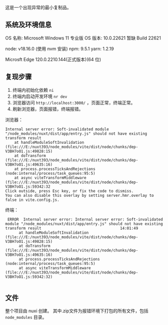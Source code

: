 这是一个出现异常的最小复制品。


## 系统及环境信息

OS 名称:          Microsoft Windows 11 专业版
OS 版本:          10.0.22621 暂缺 Build 22621


node: v18.16.0 (使用 nvm 安装)
npm: 9.5.1
yarn: 1.2.19


Microsft Edge 120.0.2210.144(正式版本)(64 位)


## 复现步骤

1. 终端内初始化依赖 `ni`
2. 终端内启动开发环境 `nr dev`
3. 浏览器访问 `http://localhost:3000/` ，页面正常，终端正常。
4. 刷新浏览器，页面报错，终端报错。

浏览器：
```
Internal server error: Soft-invalidated module "/node_modules/nuxt/dist/app/entry.js" should not have existing transform result
    at handleModuleSoftInvalidation (file:///E:/nuxt393/node_modules/vite/dist/node/chunks/dep-V3BH7oO1.js:49828:15)
    at doTransform (file:///E:/nuxt393/node_modules/vite/dist/node/chunks/dep-V3BH7oO1.js:49635:16)
    at process.processTicksAndRejections (node:internal/process/task_queues:95:5)
    at async viteTransformMiddleware (file:///E:/nuxt393/node_modules/vite/dist/node/chunks/dep-V3BH7oO1.js:59342:32
Click outside, press Esc key, or fix the code to dismiss.
You can also disable this overlay by setting server.hmr.overlay to false in vite.config.js.
```

终端：
```
 ERROR  Internal server error: Internal server error: Soft-invalidated module "/node_modules/nuxt/dist/app/entry.js" should not have existing transform result                                   14:01:49  
      at handleModuleSoftInvalidation (file:///E:/nuxt393/node_modules/vite/dist/node/chunks/dep-V3BH7oO1.js:49828:15)
      at doTransform (file:///E:/nuxt393/node_modules/vite/dist/node/chunks/dep-V3BH7oO1.js:49635:16)
      at process.processTicksAndRejections (node:internal/process/task_queues:95:5)
      at async viteTransformMiddleware (file:///E:/nuxt393/node_modules/vite/dist/node/chunks/dep-V3BH7oO1.js:59342:32)


```

## 文件

整个项目由 nuxi 创建。
其中.zip文件为报错环境下打包的所有文件，包括 `node_modules` 目录。
